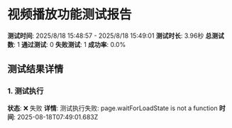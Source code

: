 # 视频播放功能测试报告

**测试时间**: 2025/8/18 15:48:57 - 2025/8/18 15:49:01
**测试时长**: 3.96秒
**总测试数**: 1
**通过测试**: 0
**失败测试**: 1
**成功率**: 0.0%

## 测试结果详情

### 1. 测试执行
**状态**: ❌ 失败
**详情**: 测试执行失败: page.waitForLoadState is not a function
**时间**: 2025-08-18T07:49:01.683Z


